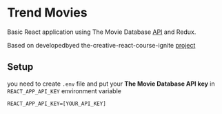 # Trend Movies

Basic React application using The Movie Database [API](https://www.themoviedb.org/) and Redux.

Based on developedbyed the-creative-react-course-ignite [project](https://github.com/developedbyed/the-creative-react-course-ignite)



## Setup

you need to create `.env` file and put your **The Movie Database API key** in `REACT_APP_API_KEY` environment variable



```
REACT_APP_API_KEY=[YOUR_API_KEY]
```



